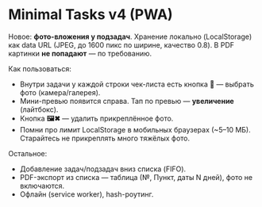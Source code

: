# Minimal Tasks v4 (PWA)

Новое: **фото-вложения у подзадач**. Хранение локально (LocalStorage) как data URL (JPEG, до 1600 пикс по ширине, качество 0.8). 
В PDF картинки **не попадают** — по требованию.

Как пользоваться:
- Внутри задачи у каждой строки чек-листа есть кнопка **📎** — выбрать фото (камера/галерея).
- Мини-превью появится справа. Тап по превью — **увеличение** (лайтбокс).
- Кнопка **🖼️✖︎** — удалить прикреплённое фото.
- Помни про лимит LocalStorage в мобильных браузерах (~5–10 МБ). Старайтесь не прикреплять много тяжёлых фото.

Остальное:
- Добавление задач/подзадач вниз списка (FIFO).
- PDF-экспорт из списка — таблица (№, Пункт, даты N дней), фото не включаются.
- Офлайн (service worker), hash-роутинг.
